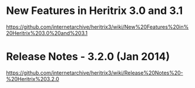 # New Features in Heritrix 3.0 and 3.1
https://github.com/internetarchive/heritrix3/wiki/New%20Features%20in%20Heritrix%203.0%20and%203.1


# Release Notes - 3.2.0 (Jan 2014)
https://github.com/internetarchive/heritrix3/wiki/Release%20Notes%20-%20Heritrix%203.2.0
